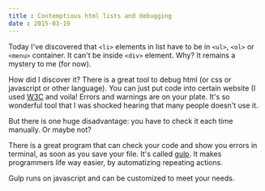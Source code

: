```yaml
---
title : Contemptious html lists and debugging
date : 2015-03-19
---
```


Today I've discovered that `<li>` elements in list have to be in `<ul>`, `<ol>` or `<menu>` container. It can't be inside `<div>` element. Why? It remains a mystery to me (for now).

How did I discover it? There is a great tool to debug html (or css or javascript or other language). You can just put code into certain website (I used [W3C](http://validator.w3.org/) and voila! Errors and warnings are on your plate. It's so wonderful tool that I was shocked hearing that many people doesn't use it.

But there is one huge disadvantage: you have to check it each time manually. Or maybe not?

There is a great program that can check your code and show you errors in terminal, as soon as you save your file. It's called [gulp](http://gulpjs.com/). It makes programmers life way easier, by automatizing repeating actions.

Gulp runs on javascript and can be customized to meet your needs.
